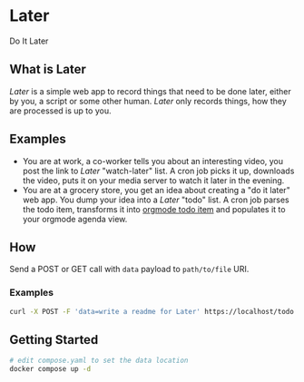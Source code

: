 # Later
Do It Later

## What is Later
*Later* is a simple web app to record things that need to be done later,
either by you, a script or some other human. *Later* only records things, how they
are processed is up to you.

## Examples
- You are at work, a co-worker tells you about an interesting video, you post the
link to *Later* "watch-later" list. A cron job picks it up, downloads the video, puts
it on your media server to watch it later in the evening.
- You are at a grocery store, you get an idea about creating a "do it later"
web app. You dump your idea into a *Later* "todo" list. A cron job parses the todo
item, transforms it into [orgmode todo item](https://orgmode.org/manual/TODO-Basics.html)
and populates it to your orgmode agenda view.

## How
Send a POST or GET call with `data` payload to `path/to/file` URI.
### Examples

``` sh
curl -X POST -F 'data=write a readme for Later' https://localhost/todo
```

## Getting Started
```sh
# edit compose.yaml to set the data location
docker compose up -d
```
